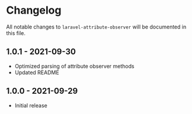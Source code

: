 # Changelog

All notable changes to `laravel-attribute-observer` will be documented in this file.

## 1.0.1 - 2021-09-30

- Optimized parsing of attribute observer methods
- Updated README

## 1.0.0 - 2021-09-29

- Initial release

